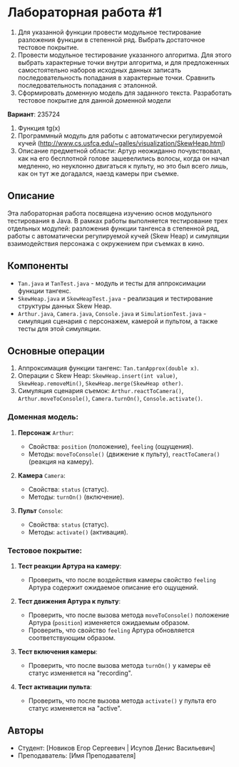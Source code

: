 # Лабораторная работа #1
1. Для указанной функции провести модульное тестирование разложения функции в степенной ряд. Выбрать достаточное тестовое покрытие.
2. Провести модульное тестирование указанного алгоритма. Для этого выбрать характерные точки внутри алгоритма, и для предложенных самостоятельно наборов исходных данных записать последовательность попадания в характерные точки. Сравнить последовательность попадания с эталонной.
3. Сформировать доменную модель для заданного текста.  Разработать тестовое покрытие для данной доменной модели

**Вариант**: 235724
1. Функция tg(x)
2. Программный модуль для работы с автоматически регулируемой кучей (http://www.cs.usfca.edu/~galles/visualization/SkewHeap.html)
3. Описание предметной области:
Артур неожиданно почувствовал, как на его бесплотной голове зашевелились волосы, когда он начал медленно, но неуклонно двигаться к пульту, но это был всего лишь, как он тут же догадался, наезд камеры при съемке.

## Описание

Эта лабораторная работа посвящена изучению основ модульного тестирования в Java. В рамках работы выполняется тестирование трех отдельных модулей: разложения функции тангенса в степенной ряд, работы с автоматически регулируемой кучей (Skew Heap) и симуляции взаимодействия персонажа с окружением при съемках в кино.

## Компоненты

- `Tan.java` и `TanTest.java` - модуль и тесты для аппроксимации функции тангенс.
- `SkewHeap.java` и `SkewHeapTest.java` - реализация и тестирование структуры данных Skew Heap.
- `Arthur.java`, `Camera.java`, `Console.java` и `SimulationTest.java` - симуляция сценария с персонажем, камерой и пультом, а также тесты для этой симуляции.

## Основные операции

1. Аппроксимация функции тангенс: `Tan.tanApprox(double x)`.
2. Операции с Skew Heap: `SkewHeap.insert(int value)`, `SkewHeap.removeMin()`, `SkewHeap.merge(SkewHeap other)`.
3. Симуляция сценария съемок: `Arthur.reactToCamera()`, `Arthur.moveToConsole()`, `Camera.turnOn()`, `Console.activate()`.

### Доменная модель:
1. **Персонаж** `Arthur`:
   - Свойства: `position` (положение), `feeling` (ощущения).
   - Методы: `moveToConsole()` (движение к пульту), `reactToCamera()` (реакция на камеру).

2. **Камера** `Camera`:
   - Свойства: `status` (статус).
   - Методы: `turnOn()` (включение).

3. **Пульт** `Console`:
   - Свойства: `status` (статус).
   - Методы: `activate()` (активация).

### Тестовое покрытие:

1. **Тест реакции Артура на камеру**:
   - Проверить, что после воздействия камеры свойство `feeling` Артура содержит ожидаемое описание его ощущений.

2. **Тест движения Артура к пульту**:
   - Проверить, что после вызова метода `moveToConsole()` положение Артура (`position`) изменяется ожидаемым образом.
   - Проверить, что свойство `feeling` Артура обновляется соответствующим образом.

3. **Тест включения камеры**:
   - Проверить, что после вызова метода `turnOn()` у камеры её статус изменяется на "recording".

4. **Тест активации пульта**:
   - Проверить, что после вызова метода `activate()` у пульта его статус изменяется на "active".

## Авторы
- Студент: [Новиков Егор Сергеевич | Исупов Денис Васильевич]
- Преподаватель: [Имя Преподавателя]
